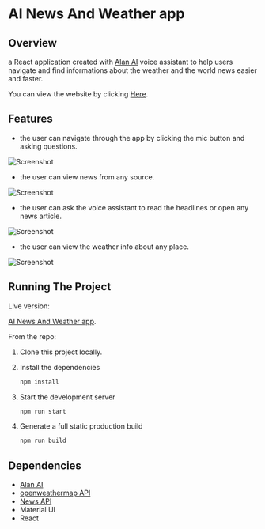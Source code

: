 # AI News And Weather app 

## Overview
a React application created with [Alan AI](https://alan.app) voice assistant to help users navigate and find informations about the weather and the world news easier and faster.

You can view the website by clicking [Here](https://nawalkh.github.io/AI-news-and-weather-app/).

## Features 
- the user can navigate through the app by clicking the mic button and asking questions.

![Screenshot](https://user-images.githubusercontent.com/24944582/184024990-4e516924-93b2-4491-a354-01016e8c9cdc.png)

- the user can view news from any source.

![Screenshot](https://user-images.githubusercontent.com/24944582/184032039-27c051e1-f226-491c-bd60-8f5f173f1771.png)

- the user can ask the voice assistant to read the headlines or open any news article.

![Screenshot](https://user-images.githubusercontent.com/24944582/184218662-0bf1e5ae-57c2-416e-9f2c-6bd195580b16.png)

- the user can view the weather info about any place.

![Screenshot](https://user-images.githubusercontent.com/24944582/184025645-6ed4ebce-9be8-482f-a3fc-2f16b3d3747c.png)



## Running The Project

Live version:

[AI News And Weather app](https://nawalkh.github.io/AI-news-and-weather-app/).

From the repo:

1. Clone this project locally.

2. Install the dependencies
   ```sh
   npm install
   ```
2. Start the development server

   ```sh
   npm run start
   ```
3. Generate a full static production build
   ```sh
   npm run build
   ```


## Dependencies

- [Alan AI](https://alan.app/docs/)
- [openweathermap API](https://openweathermap.org/guide)
- [News API](https://newsapi.org/docs)
- Material UI
- React 
